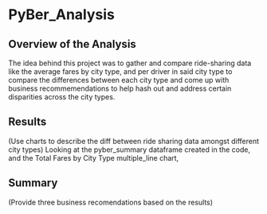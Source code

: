 # PyBer_Analysis

## Overview of the Analysis
The idea behind this project was to gather and compare ride-sharing data like the average fares by city type, and per driver in said city type to compare the differences between each city type and come up with business recommemendations to help hash out and address certain disparities across the city types.

## Results
(Use charts to describe the diff between ride sharing data amongst different city types)
Looking at the pyber_summary dataframe created in the code, and the Total Fares by City Type multiple_line chart,

## Summary
(Provide three business recomendations based on the results)
